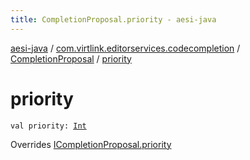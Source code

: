 ```yaml
---
title: CompletionProposal.priority - aesi-java
---
```


[aesi-java](../../index.html) / [com.virtlink.editorservices.codecompletion](../index.html) / [CompletionProposal](index.html) / [priority](.)

# priority

`val priority: `[`Int`](https://kotlinlang.org/api/latest/jvm/stdlib/kotlin/-int/index.html)

Overrides [ICompletionProposal.priority](../-i-completion-proposal/priority.html)

